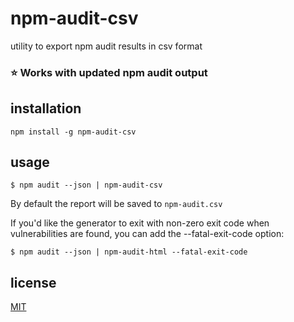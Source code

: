 # npm-audit-csv 
utility to export npm audit results in csv format

### ⭐ Works with updated npm audit  output

## installation
```
npm install -g npm-audit-csv
```

## usage
```
$ npm audit --json | npm-audit-csv
```
By default the report will be saved to `npm-audit.csv`

If you'd like the generator to exit with non-zero exit code when vulnerabilities are found, you can add the --fatal-exit-code option:

```
$ npm audit --json | npm-audit-html --fatal-exit-code
```

## license
[MIT](https://github.com/aju9316/npm-audit-csv/blob/master/LICENSE)